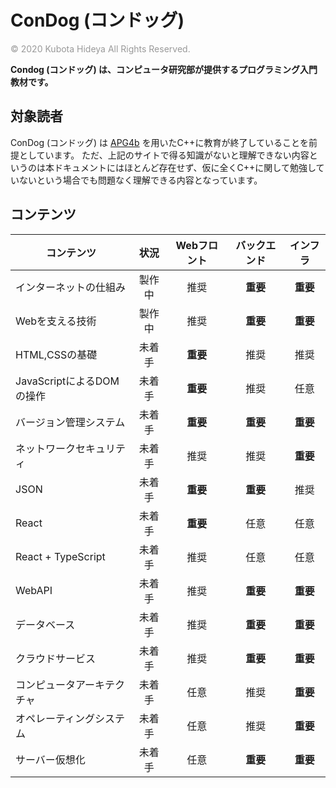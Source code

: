 # ConDog (コンドッグ)
<p style="margin-top:6px !important;color: #999">© 2020 Kubota Hideya All Rights Reserved. </p>

**Condog (コンドッグ) は、コンピュータ研究部が提供するプログラミング入門教材です。**

## 対象読者
ConDog (コンドッグ) は [APG4b](https://atcoder.jp/contests/APG4b) を用いたC++に教育が終了していることを前提としています。
ただ、上記のサイトで得る知識がないと理解できない内容というのは本ドキュメントにはほとんど存在せず、仮に全くC++に関して勉強していないという場合でも問題なく理解できる内容となっています。

## コンテンツ

コンテンツ | 状況 | Webフロント |  バックエンド | インフラ
--| :--: | :--: | :--: | :--:
インターネットの仕組み | 製作中 | 推奨 | **重要** | **重要** |
Webを支える技術 | 製作中 | 推奨 |**重要** | **重要** |
HTML,CSSの基礎 | 未着手 | **重要** | 推奨 | 推奨 |
JavaScriptによるDOMの操作 | 未着手 | **重要** | 推奨 | 任意 |
バージョン管理システム | 未着手 | **重要** | **重要** | **重要** |
ネットワークセキュリティ | 未着手 | 推奨 | 推奨 | **重要** |
JSON | 未着手 | **重要** | **重要** | 推奨 |
React | 未着手 | **重要** | 任意 | 任意 |
React + TypeScript | 未着手 | 推奨 | 任意 | 任意 |
WebAPI | 未着手 | 推奨 | **重要** | **重要** |
データベース | 未着手 | 推奨 | **重要** | **重要** |
クラウドサービス | 未着手 | 推奨 | **重要** | **重要** |
コンピュータアーキテクチャ | 未着手 | 任意 | 推奨 | **重要** |
オペレーティングシステム | 未着手 | 任意 | 推奨 | **重要** |
サーバー仮想化 | 未着手 | 任意 | **重要** | **重要** |